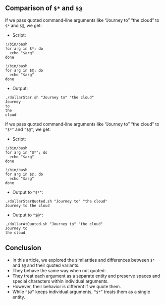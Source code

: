 ## Comparison of `$*` and `$@`
If we pass quoted command-line arguments like “Journey to” “the cloud” to `$*` and `$@`, we get:
- Script:
```
!/bin/bash
for arg in $*; do
  echo "$arg"
done
```
```
!/bin/bash
for arg in $@; do
  echo "$arg"
done
```
- Output:
```
./dollarStar.sh "Journey to" "the cloud"
Journey 
to 
the 
cloud
```
If we pass quoted command-line arguments like “Journey to” “the cloud” to `"$*"` and `"$@"`, we get:
- Script:
```
!/bin/bash
for arg in "$*"; do
  echo "$arg"
done
```
```
!/bin/bash
for arg in $@; do
  echo "$arg"
done
```
- Output to `"$*"`:
```
./dollarStarQuoted.sh "Journey to" "the cloud"
Journey to the cloud
```
- Output to `"$@"`:
```
./dollarAtQuoted.sh "Journey to" "the cloud"
Journey to
the cloud
```

## Conclusion
- In this article, we explored the similarities and differences between `$*` and `$@` and their quoted variants. 
- They behave the same way when not quoted: 
- They treat each argument as a separate entity and preserve spaces and special characters within individual arguments. 
- However, their behavior is different if we quote them. 
- While `“$@”` keeps individual arguments, `“$*”` treats them as a single entity.



